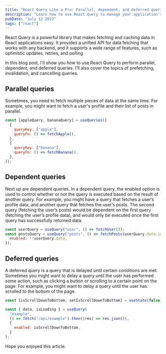 ```yaml
---
title: "React Query Like a Pro: Parallel, dependent, and deferred queries"
description: "Learn how to use React Query to manage your application's data like a pro."
pubDate: "July 12 2023"
tags: ["react"]
---
```


React Query is a powerful library that makes fetching and caching data in React applications easy. It provides a unified API for data fetching that works with any backend, and it supports a wide range of features, such as optimistic updates, retries, and polling.

In this blog post, I'll show you how to use React Query to perform parallel, dependent, and deferred queries. I'll also cover the topics of prefetching, invalidation, and cancelling queries.

## Parallel queries

Sometimes, you need to fetch multiple pieces of data at the same time. For example, you might want to fetch a user's profile and their list of posts in parallel.

```jsx
const [appleQuery, bananaQuery] = useQueries([
  {
    queryKey: ["apple"],
    queryFn: () => fetchApple(),
  },
  {
    queryKey: ["banana"],
    queryFn: () => fetchBanana(),
  },
]);
```

## Dependent queries

Next up are dependent queries. In a dependent query, the enabled option is used to control whether or not the query is executed based on the result of another query. For example, you might have a query that fetches a user’s profile data, and another query that fetches the user’s posts. The second query (fetching the user’s posts) would be dependent on the first query (fetching the user’s profile data), and would only be executed once the first query has successfully returned data.

```jsx
const userQuery = useQuery("user", () => fetchUser());
const postsQuery = useQuery("posts", () => fetchPosts(userQuery.data.id), {
  enabled: !!userQuery.data,
});
```

## Deferred queries

A deferred query is a query that is delayed until certain conditions are met. Sometimes you might want to delay a query until the user has performed some action, such as clicking a button or scrolling to a certain point on the page. For example, you might want to delay a query until the user has scrolled to the bottom of the page.

```jsx
const [isScrollDownToBottom, setIsScrollDownToBottom] = useState(false);

const { data, isLoading } = useQuery(
  "example",
  () => fetch("/api/example").then((res) => res.json()),
  {
    enabled: isScrollDownToBottom,
  }
);
```

Hope you enjoyed this article.
